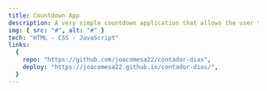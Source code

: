 ```yaml
---
title: Countdown App
description: A very simple countdown application that allows the user to select a date and displays on the screen how many days are left until that date.
img: { src: "#", alt: "#" }
tech: "HTML - CSS - JavaScript"
links:
  {
    repo: "https://github.com/joacomesa22/contador-dias",
    deploy: "https://joacomesa22.github.io/contador-dias/",
  }
---
```

